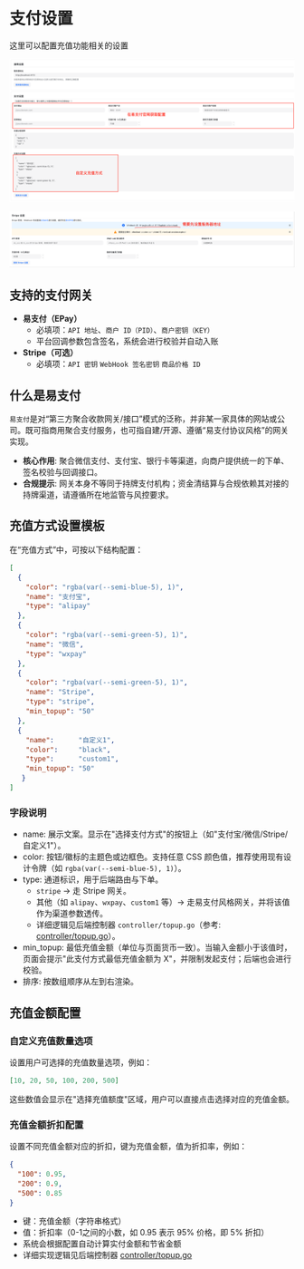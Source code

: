 # 支付设置

这里可以配置充值功能相关的设置

![支付设置](../../../assets/guide/payment-setting.png)

![Stripe](../../../assets/guide/stripe.png)

## 支持的支付网关

- **易支付（EPay）**
  - 必填项：`API 地址`、`商户 ID（PID）`、`商户密钥（KEY）`
  - 平台回调参数包含签名，系统会进行校验并自动入账
- **Stripe（可选）**
  - 必填项：`API 密钥` `WebHook 签名密钥` `商品价格 ID`

## 什么是易支付

`易支付`是对“第三方聚合收款网关/接口”模式的泛称，并非某一家具体的网站或公司。既可指商用聚合支付服务，也可指自建/开源、遵循“易支付协议风格”的网关实现。

- **核心作用**: 聚合微信支付、支付宝、银行卡等渠道，向商户提供统一的下单、签名校验与回调接口。
- **合规提示**: 网关本身不等同于持牌支付机构；资金清结算与合规依赖其对接的持牌渠道，请遵循所在地监管与风控要求。

## 充值方式设置模板

在“充值方式”中，可按以下结构配置：

```json
[
  {
    "color": "rgba(var(--semi-blue-5), 1)",
    "name": "支付宝",
    "type": "alipay"
  },
  {
    "color": "rgba(var(--semi-green-5), 1)",
    "name": "微信",
    "type": "wxpay"
  },
  {
    "color": "rgba(var(--semi-green-5), 1)",
    "name": "Stripe",
    "type": "stripe",
    "min_topup": "50"
  },
  {
    "name":      "自定义1",
    "color":     "black",
    "type":      "custom1",
    "min_topup": "50"
   }
]
```

### 字段说明

- name: 展示文案。显示在"选择支付方式"的按钮上（如"支付宝/微信/Stripe/自定义1"）。
- color: 按钮/徽标的主题色或边框色。支持任意 CSS 颜色值，推荐使用现有设计令牌（如 `rgba(var(--semi-blue-5), 1)`）。
- type: 通道标识，用于后端路由与下单。
  - `stripe` → 走 Stripe 网关。
  - 其他（如 `alipay`、`wxpay`、`custom1` 等）→ 走易支付风格网关，并将该值作为渠道参数透传。
  - 详细逻辑见后端控制器 `controller/topup.go`（参考: [controller/topup.go](https://github.com/QuantumNous/new-api/blob/main/controller/topup.go)）。
- min_topup: 最低充值金额（单位与页面货币一致）。当输入金额小于该值时，页面会提示"此支付方式最低充值金额为 X"，并限制发起支付；后端也会进行校验。
- 排序: 按数组顺序从左到右渲染。

## 充值金额配置

### 自定义充值数量选项

设置用户可选择的充值数量选项，例如：

```json
[10, 20, 50, 100, 200, 500]
```

这些数值会显示在"选择充值额度"区域，用户可以直接点击选择对应的充值金额。

### 充值金额折扣配置

设置不同充值金额对应的折扣，键为充值金额，值为折扣率，例如：

```json
{
  "100": 0.95,
  "200": 0.9,
  "500": 0.85
}
```

- 键：充值金额（字符串格式）
- 值：折扣率（0-1之间的小数，如 0.95 表示 95% 价格，即 5% 折扣）
- 系统会根据配置自动计算实付金额和节省金额
- 详细实现逻辑见后端控制器 [controller/topup.go](https://github.com/QuantumNous/new-api/blob/main/controller/topup.go)
